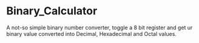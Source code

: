 # Binary_Calculator
A not-so simple binary number converter, toggle a 8 bit register and get ur binary value converted into Decimal, Hexadecimal and Octal values.
